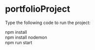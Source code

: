# portfolioProject

Type the following code to run the project:<br>

npm install <br>
npm install nodemon<br>
npm run start
